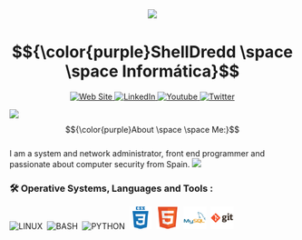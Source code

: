 
<div id="header" align="center">
  <img src="https://i.giphy.com/media/weJbWNRpb4V7z6PKrq/giphy.webp" width="150"/>
</div>

# $${\color{purple}ShellDredd \space \space Informática}$$

<div id="badges" align="center">
  <a href="https://shelldredd.github.io/">
    <img src="https://img.shields.io/badge/website-000000?style=for-the-badge&logo=About.me&logoColor=white" target="_blank" alt="Web Site"/>
  </a>
  <a href="https://www.linkedin.com/in/alexandre-varela-sysadmin">
    <img src="https://img.shields.io/badge/LinkedIn-blue?style=for-the-badge&logo=linkedin&logoColor=white" target="_blank" alt="LinkedIn"/>
  </a>
  <a href="https://www.youtube.com/channel/UCV_nyB99w6s3tNTSK6aRI9Q">
    <img src="https://img.shields.io/badge/YouTube-red?style=for-the-badge&logo=youtube&logoColor=white" target="_blank" alt="Youtube"/>
  </a>
  <a href="https://twitter.com/ShellDredd">
    <img src="https://img.shields.io/badge/Twitter-blue?style=for-the-badge&logo=twitter&logoColor=white" target="_blank" alt="Twitter"/>
  </a>
</div>

<img src="https://i.giphy.com/media/3iyKHMIKg5VWG6qHUm/giphy.webp" width="100"/> $${\color{purple}About \space \space Me:}$$ <br>
I am a system and network administrator, front end programmer and passionate about computer security  from Spain. <img src="https://i.giphy.com/media/H1pZ9SH1vGVNxixndH/giphy.webp" width="30">



### :hammer_and_wrench: Operative Systems, Languages and Tools :
<div>
  <img src="https://cdn-icons-png.flaticon.com/512/6124/6124995.png"  title="LINUX" alt="LINUX" width="40" height="40"/>&nbsp;
  <img src="https://cdn-icons-png.flaticon.com/512/919/919837.png"  title="BASH" alt="BASH" width="40" height="40"/>&nbsp;
  <img src="https://cdn-icons-png.flaticon.com/512/2570/2570575.png"  title="PYTHON" alt="PYTHON" width="40" height="40"/>&nbsp;
  <img src="https://github.com/devicons/devicon/blob/master/icons/css3/css3-plain-wordmark.svg"  title="CSS3" alt="CSS" width="40" height="40"/>&nbsp;
  <img src="https://github.com/devicons/devicon/blob/master/icons/html5/html5-original.svg" title="HTML5" alt="HTML" width="40" height="40"/>&nbsp;
  <img src="https://github.com/devicons/devicon/blob/master/icons/mysql/mysql-original-wordmark.svg" title="MySQL"  alt="MySQL" width="40" height="40"/>&nbsp;
  <img src="https://github.com/devicons/devicon/blob/master/icons/git/git-original-wordmark.svg" title="Git" **alt="Git" width="40" height="40"/>

</div>
